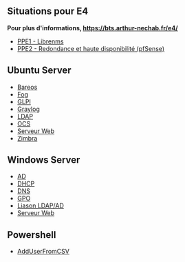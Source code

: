 ## Situations pour E4

**Pour plus d'informations, https://bts.arthur-nechab.fr/e4/**

* [PPE1 - Librenms](ubuntu/librenms.md)
* [PPE2 - Redondance et haute disponibilité (pfSense)](pfsense/carp.md)

<!---
## pfSense
* [Configuration](pfsense/configuration.md)
* [DHCP](pfsense/dhcp.md)
* [DMZ](pfsense/dmz.md)
* [IPsec](pfsense/ipsec.md)
* [Nat](pfsense/nat.md)
* [Roadwarrior](pfsense/roadwarrior.md)
-->

## Ubuntu Server

* [Bareos](ubuntu/bareos.md)
* [Fog](ubuntu/fog.md)
* [GLPI](ubuntu/glpi.md)
* [Graylog](ubuntu/graylog.md)
* [LDAP](ubuntu/ldap.md)
* [OCS](ubuntu/ocs.md)
* [Serveur Web](ubuntu/web.md)
* [Zimbra](ubuntu/zimbra.md)

## Windows Server

* [AD](windows/ad.md)
* [DHCP](windows/dhcp.md)
* [DNS](windows/dns.md)
* [GPO](windows/gpo.md)
* [Liason LDAP/AD](windows/liaisonldap.md)
* [Serveur Web](windows/web.md)

## Powershell

* [AddUserFromCSV](windows/powershell/script1.ps1)
